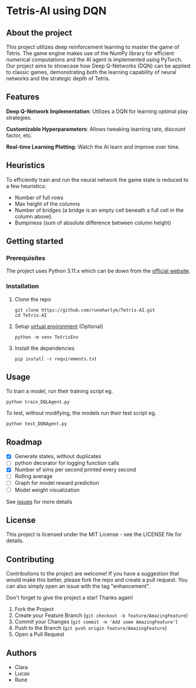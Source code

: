 # Tetris-AI using DQN

<!-- Insert gif of AI playing -->

<!-- ## TL-DR -->

<!-- Write intro to tetris and the working of DQN -->

## About the project

This project utilizes deep reinforcement learning to master the game of Tetris. The game engine makes use of the NumPy library for efficient numerical computations and the AI agent is implemented using PyTorch. Our project aims to showcase how Deep Q-Networks (DQN) can be applied to classic games, demonstrating both the learning capability of neural networks and the strategic depth of Tetris.

<!-- Describe how to the AI works -->

## Features

**Deep Q-Network Implementation**: Utilizes a DQN for learning optimal play strategies.

**Customizable Hyperparameters**: Allows tweaking learning rate, discount factor, etc.

**Real-time Learning Plotting**: Watch the AI learn and improve over time.

## Heuristics

To efficiently train and run the neural network the game state is reduced to a few heuristics:

* Number of full rows
* Max height of the columns
* Number of bridges (a bridge is an empty cell beneath a full cell in the column above).
* Bumpiness (sum of absolute difference between column height)

## Getting started

### Prerequisites

The project uses Python 3.11.x which can be down from the [official website](https://www.python.org/downloads/release/python-3117/).

### Installation

1. Clone the repo

    ```console
    git clone https://github.com/runeharlyk/Tetris-AI.git
    cd Tetris-AI
    ```

1. Setup [virtual environment](https://docs.python.org/3/library/venv.html) (Optional)

    ```console
    python -m venv TetrisEnv
    ```

1. Install the dependencies

    ```console
    pip install -r requirements.txt
    ```

## Usage

To train a model, run their training script eg.

```console
python train_DQLAgent.py
```

To test, without modifying, the models run their test script eg.

```console
python test_DQNAgent.py
```

## Roadmap

- [x] Generate states, without duplicates
- [ ] python decorator for logging function calls
- [x] Number of sims per second printed every second
- [ ] Rolling average
- [ ] Graph for model reward prediction
- [ ] Model weight visualization

See [issues](https://github.com/runeharlyk/Tetris-AI/issues) for more details

## License

This project is licensed under the MIT License - see the LICENSE file for details.

## Contributing

Contributions to the project are welcome! If you have a suggestion that would make this better, please fork the repo and create a pull request. You can also simply open an issue with the tag "enhancement".

Don't forget to give the project a star! Thanks again!

1. Fork the Project
2. Create your Feature Branch (`git checkout -b feature/AmazingFeature`)
3. Commit your Changes (`git commit -m 'Add some AmazingFeature'`)
4. Push to the Branch (`git push origin feature/AmazingFeature`)
5. Open a Pull Request

## Authors

- Clara
- Lucas
- Rune

<!-- ## Acknowledgments -->
